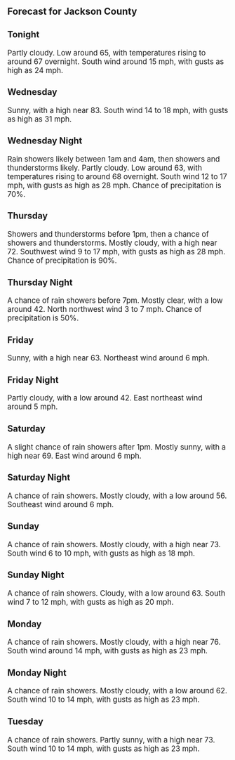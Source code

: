 <div>
   <h2>Forecast for Jackson County</h2>
   <p>
      <div style="font-size:120%">
         <h3>Tonight</h3>Partly cloudy. Low around 65, with temperatures rising to around 67 overnight. South wind around 15 mph, with gusts as high
         as 24 mph.<br></div>
   </p>
   <p>
      <div style="font-size:120%">
         <h3>Wednesday</h3>Sunny, with a high near 83. South wind 14 to 18 mph, with gusts as high as 31 mph.<br></div>
   </p>
   <p>
      <div style="font-size:120%">
         <h3>Wednesday Night</h3>Rain showers likely between 1am and 4am, then showers and thunderstorms likely. Partly cloudy. Low around 63, with temperatures
         rising to around 68 overnight. South wind 12 to 17 mph, with gusts as high as 28 mph. Chance of precipitation is 70%.<br></div>
   </p>
   <p>
      <div style="font-size:120%">
         <h3>Thursday</h3>Showers and thunderstorms before 1pm, then a chance of showers and thunderstorms. Mostly cloudy, with a high near 72. Southwest
         wind 9 to 17 mph, with gusts as high as 28 mph. Chance of precipitation is 90%.<br></div>
   </p>
   <p>
      <div style="font-size:120%">
         <h3>Thursday Night</h3>A chance of rain showers before 7pm. Mostly clear, with a low around 42. North northwest wind 3 to 7 mph. Chance of precipitation
         is 50%.<br></div>
   </p>
   <p>
      <div style="font-size:120%">
         <h3>Friday</h3>Sunny, with a high near 63. Northeast wind around 6 mph.<br></div>
   </p>
   <p>
      <div style="font-size:120%">
         <h3>Friday Night</h3>Partly cloudy, with a low around 42. East northeast wind around 5 mph.<br></div>
   </p>
   <p>
      <div style="font-size:120%">
         <h3>Saturday</h3>A slight chance of rain showers after 1pm. Mostly sunny, with a high near 69. East wind around 6 mph.<br></div>
   </p>
   <p>
      <div style="font-size:120%">
         <h3>Saturday Night</h3>A chance of rain showers. Mostly cloudy, with a low around 56. Southeast wind around 6 mph.<br></div>
   </p>
   <p>
      <div style="font-size:120%">
         <h3>Sunday</h3>A chance of rain showers. Mostly cloudy, with a high near 73. South wind 6 to 10 mph, with gusts as high as 18 mph.<br></div>
   </p>
   <p>
      <div style="font-size:120%">
         <h3>Sunday Night</h3>A chance of rain showers. Cloudy, with a low around 63. South wind 7 to 12 mph, with gusts as high as 20 mph.<br></div>
   </p>
   <p>
      <div style="font-size:120%">
         <h3>Monday</h3>A chance of rain showers. Mostly cloudy, with a high near 76. South wind around 14 mph, with gusts as high as 23 mph.<br></div>
   </p>
   <p>
      <div style="font-size:120%">
         <h3>Monday Night</h3>A chance of rain showers. Mostly cloudy, with a low around 62. South wind 10 to 14 mph, with gusts as high as 23 mph.<br></div>
   </p>
   <p>
      <div style="font-size:120%">
         <h3>Tuesday</h3>A chance of rain showers. Partly sunny, with a high near 73. South wind 10 to 14 mph, with gusts as high as 23 mph.<br></div>
   </p>
</div>